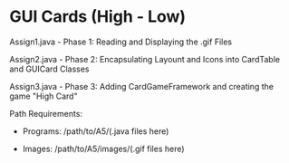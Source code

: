 # GUI Cards (High - Low)

Assign1.java - Phase 1: Reading and Displaying the .gif Files

Assign2.java - Phase 2: Encapsulating Layount and Icons into CardTable and GUICard Classes

Assign3.java - Phase 3: Adding CardGameFramework and creating the game "High Card"

Path Requirements: 

* Programs: /path/to/A5/(.java files here) 

* Images: /path/to/A5/images/(.gif files here)
